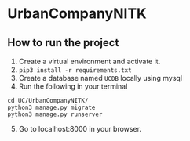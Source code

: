 # UrbanCompanyNITK

## How to run the project
1. Create a virtual environment and activate it.
2. `pip3 install -r requirements.txt`
3. Create a database named `UCDB` locally using mysql
4. Run the following in your terminal
```
cd UC/UrbanCompanyNITK/
python3 manage.py migrate
python3 manage.py runserver
```
5. Go to localhost:8000 in your browser.
